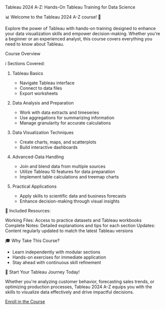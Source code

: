 Tableau 2024 A-Z: Hands-On Tableau Training for Data Science

📊 Welcome to the Tableau 2024 A-Z course! 🚀

Explore the power of Tableau with hands-on training designed to enhance your data visualization skills and empower decision-making. Whether you're a beginner or an experienced analyst, this course covers everything you need to know about Tableau.

Course Overview

ℹ️ Sections Covered:

1. Tableau Basics

    - Navigate Tableau interface
    - Connect to data files
    - Export worksheets
    
2. Data Analysis and Preparation

    - Work with data extracts and timeseries
    - Use aggregations for summarizing information
    - Manage granularity for accurate calculations

3. Data Visualization Techniques

    - Create charts, maps, and scatterplots
    - Build interactive dashboards
      
4. Advanced-Data Handling

    - Join and blend data from multiple sources
    - Utilize Tableau 10 features for data preparation
    - Implement table calculations and treemap charts
   
6. Practical Applications

    - Apply skills to scientific data and business forecasts
    - Enhance decision-making through visual insights

📁 Included Resources:

   Working Files: Access to practice datasets and Tableau workbooks
   Complete Notes: Detailed explanations and tips for each section
   Updates: Content regularly updated to match the latest Tableau versions
   
🎓 Why Take This Course?

   - Learn independently with modular sections
   - Hands-on exercises for immediate application
   - Stay ahead with continuous skill refinement
     
🌟 Start Your Tableau Journey Today!

Whether you're analyzing customer behavior, forecasting sales trends, or optimizing production processes, Tableau 2024 A-Z equips you with the skills to visualize data effectively and drive impactful decisions.

[Enroll in the Course](https://www.udemy.com/course/tableau10/?kw=Tableau+2024+A-Z%3A+Hands-On+Tableau+Training+for+Data+Science&src=sac&couponCode=HT815INMT81324)
